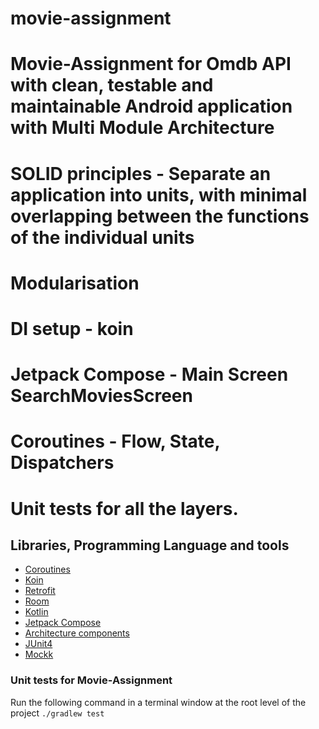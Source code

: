 # movie-assignment
# Movie-Assignment for Omdb API with clean, testable and maintainable Android application with Multi Module Architecture 

# SOLID principles - Separate an application into units, with minimal overlapping between the functions of the individual units
# Modularisation
# DI setup - koin 
# Jetpack Compose - Main Screen SearchMoviesScreen 
# Coroutines - Flow, State, Dispatchers
# Unit tests for all the layers.

## Libraries, Programming Language and tools
- [Coroutines](https://kotlinlang.org/docs/reference/coroutines/coroutines-guide.html)
- [Koin](https://insert-koin.io/)
- [Retrofit](https://square.github.io/retrofit/)
- [Room](https://developer.android.com/training/data-storage/room/index.html)
- [Kotlin](https://kotlinlang.org/docs/reference/)
- [Jetpack Compose](https://developer.android.com/jetpack/compose)
- [Architecture components](https://developer.android.com/topic/libraries/architecture/)
- [JUnit4](https://junit.org/junit4/)
- [Mockk](https://mockk.io/)


### Unit tests for Movie-Assignment 
Run the following command in a terminal window at the root level of the project
`./gradlew test`
